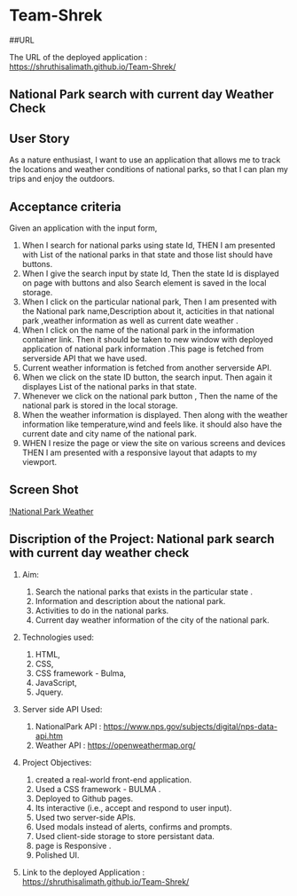 # Team-Shrek
 
##URL

The URL of the deployed application : https://shruthisalimath.github.io/Team-Shrek/

##  National Park search with current day Weather Check

## User Story
As a nature enthusiast,
I want to use an application that allows me to track the locations and weather conditions of national parks, so that I can plan my trips and enjoy the outdoors. 

## Acceptance criteria
 Given an application with the input form,
 1. When I search for national parks using state Id,
   THEN I am presented with List of the national parks in that state and those list should have buttons.
 2. When I give the search input by state Id,
   Then the state Id is displayed on page with buttons and also Search element is saved in the local storage.
 3. When I click on the particular national park,
     Then I am presented with the National park name,Description about it, acticities in that national park ,weather information as well as current date weather .
 4. When I click  on the  name of the national park in the information container link.
    Then it should be taken to new window with deployed application of national park information .This page  is fetched from serverside API that we have used.
 5. Current weather information is fetched from another serverside API.
 7. When we click on the state ID button, the search input.
  Then again it displayes List of the national parks in that state.
 8. Whenever  we click on the national park button ,
  Then the name of the national park is stored in the local storage.
 9. When the weather information is displayed.
   Then along with the weather information like temperature,wind and feels like. it should also have the current date and city name of the national park. 
 10. WHEN I resize the page or view the site on various screens and devices
  THEN I am presented with a responsive layout that adapts to my viewport.

  ## Screen Shot
  [!National Park Weather](./assets/images/Screenshot-national-park.png)

  ## Discription of the Project: National park search with current day weather check

  1. Aim:
     1. Search the national parks that exists in the particular state .
     2. Information and description about the national park.
     3. Activities to do in the national parks.
     4. Current day weather information of the city of the national park. 

  2. Technologies used:
     1. HTML,
     2. CSS, 
     3. CSS framework - Bulma,
     4. JavaScript,
     5. Jquery.
  
 3. Server side API Used:
     1.  NationalPark API : https://www.nps.gov/subjects/digital/nps-data-api.htm
     2. Weather API : https://openweathermap.org/

 4. Project Objectives:
    1. created a real-world front-end application.
    2. Used a CSS framework - BULMA .
    3. Deployed to Github pages.
    4. Its interactive (i.e., accept and respond to user input).
    5. Used  two server-side APIs.
    6. Used modals instead of alerts, confirms and prompts.
    7. Used client-side storage to store persistant data.
    8. page is Responsive .
    9. Polished UI.

 5. Link to the deployed Application :
      https://shruthisalimath.github.io/Team-Shrek/








   



